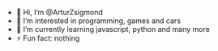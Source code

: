 - 👋 Hi, I’m @ArturZsigmond
- 👀 I’m interested in programming, games and cars
- 🌱 I’m currently learning javascript, python and many more
- ⚡ Fun fact: nothing

<!---
ArturZsigmond/ArturZsigmond is a ✨ special ✨ repository because its `README.md` (this file) appears on your GitHub profile.
You can click the Preview link to take a look at your changes.
--->
